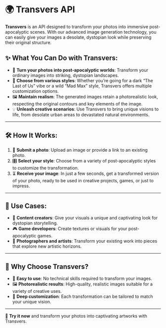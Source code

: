 # 🌍 Transvers API

**Transvers** is an API designed to transform your photos into immersive post-apocalyptic scenes. With our advanced image generation technology, you can easily give your images a desolate, dystopian look while preserving their original structure.

## ✨ What You Can Do with Transvers:

- 🚀 **Turn your photos into post-apocalyptic worlds**: Transform your ordinary images into striking, dystopian landscapes.
- 🎨 **Choose from various styles**: Whether you’re going for a dark “The Last of Us” vibe or a wild “Mad Max” style, Transvers offers multiple customization options.
- 🖼️ **Maintain realism**: The generated images retain a photorealistic look, respecting the original contours and key elements of the image.
- 💡 **Unleash creative scenarios**: Use Transvers to bring unique visions to life, from desolate urban areas to devastated natural environments.

---

## 🛠️ How It Works:

1. 📸 **Submit a photo**: Upload an image or provide a link to an existing photo.
2. 🎛️ **Select your style**: Choose from a variety of post-apocalyptic styles to customize the transformation.
3. ⏳ **Receive your image**: In just a few seconds, get a transformed version of your photo, ready to be used in creative projects, games, or just to impress.

---

## 🎯 Use Cases:

- 🎥 **Content creators**: Give your visuals a unique and captivating look for dystopian storytelling.
- 🎮 **Game developers**: Create textures or visuals for your post-apocalyptic games.
- 📸 **Photographers and artists**: Transform your existing work into pieces that explore new artistic horizons.

---

## 🤔 Why Choose Transvers?

- 🧩 **Easy to use**: No technical skills required to transform your images.
- 🖼️ **Photorealistic results**: High-quality, realistic images suitable for a variety of creative uses.
- 🎨 **Deep customization**: Each transformation can be tailored to match your unique vision.

---

🌟 **Try it now** and transform your photos into captivating artworks with Transvers.

